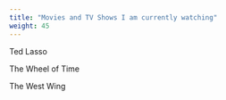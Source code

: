 ```yaml
---
title: "Movies and TV Shows I am currently watching"
weight: 45
---
```


Ted Lasso

The Wheel of Time

The West Wing
